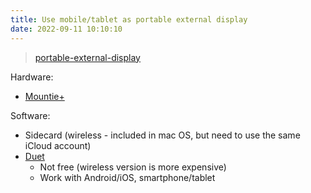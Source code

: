 ```yaml
---
title: Use mobile/tablet as portable external display  
date: 2022-09-11 10:10:10
---
```


<blockquote class="imgur-embed-pub" lang="en" data-id="a/nc9UCUO"  ><a href="//imgur.com/a/nc9UCUO">portable-external-display</a></blockquote><script async src="//s.imgur.com/min/embed.js" charset="utf-8"></script>

Hardware:
- [Mountie+](https://tenonedesign.com/mountie.php)

Software:
- Sidecard (wireless - included in mac OS, but need to use the same iCloud account)
- [Duet](https://www.duetdisplay.com/)
    - Not free (wireless version is more expensive)
    - Work with Android/iOS, smartphone/tablet

